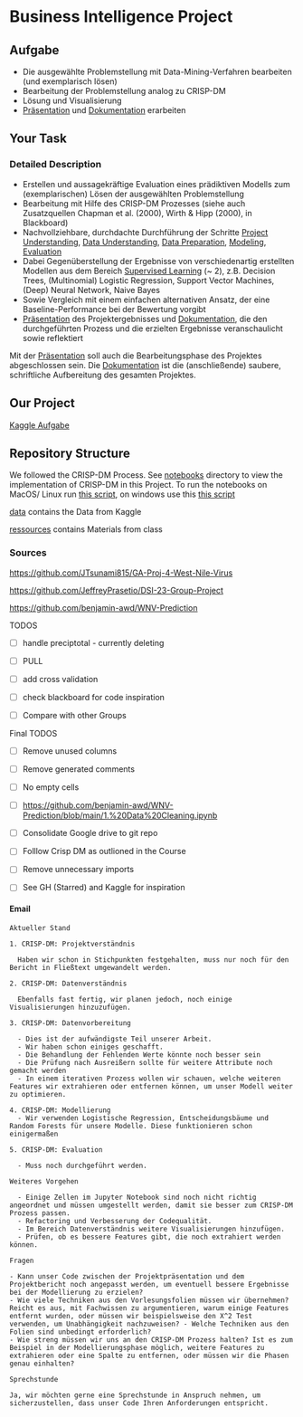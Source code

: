 # Business Intelligence Project


## Aufgabe

- Die ausgewählte Problemstellung mit Data-Mining-Verfahren bearbeiten (und exemplarisch lösen)
- Bearbeitung der Problemstellung analog zu CRISP-DM
- Lösung und Visualisierung
- [Präsentation](#) und [Dokumentation](#) erarbeiten

## Your Task

### Detailed Description

- Erstellen und aussagekräftige Evaluation eines prädiktiven Modells zum (exemplarischen) Lösen der ausgewählten Problemstellung
- Bearbeitung mit Hilfe des CRISP-DM Prozesses
  (siehe auch Zusatzquellen Chapman et al. (2000), Wirth & Hipp (2000), in Blackboard)
- Nachvollziehbare, durchdachte Durchführung der Schritte [Project Understanding](#), [Data Understanding](#), [Data Preparation](#), [Modeling](#), [Evaluation](#)
- Dabei Gegenüberstellung der Ergebnisse von verschiedenartig erstellten Modellen aus dem Bereich [Supervised Learning](#) (~ 2), z.B. Decision Trees, (Multinomial) Logistic Regression, Support Vector Machines, (Deep) Neural Network, Naive Bayes
- Sowie Vergleich mit einem einfachen alternativen Ansatz, der eine Baseline-Performance bei der Bewertung vorgibt
- [Präsentation](#) des Projektergebnisses und [Dokumentation](#), die den durchgeführten Prozess und die erzielten Ergebnisse veranschaulicht sowie reflektiert

Mit der [Präsentation](#) soll auch die Bearbeitungsphase des Projektes abgeschlossen sein. Die [Dokumentation](#) ist die (anschließende) saubere, schriftliche Aufbereitung des gesamten Projektes.

## Our Project
[Kaggle Aufgabe](/Kaggle_Aufgabe.md)

## Repository Structure


We followed the CRISP-DM Process. See [notebooks](/notebooks) directory to view the implementation of CRISP-DM in this Project. To run the notebooks on MacOS/ Linux run [this script](/run_notebooks.sh), on windows use this [this script](/run_notebooks.ps1)

[data](/data/) contains the Data from Kaggle

[ressources](/resources/) contains Materials from class


### Sources

https://github.com/JTsunami815/GA-Proj-4-West-Nile-Virus

https://github.com/JeffreyPrasetio/DSI-23-Group-Project

https://github.com/benjamin-awd/WNV-Prediction

TODOS


- [ ] handle preciptotal - currently deleting
- [ ] PULL


- [ ] add cross validation
- [ ] check blackboard for  code inspiration
- [ ] Compare with other Groups



Final TODOS
- [ ] Remove unused columns
- [ ] Remove generated comments
- [ ] No empty cells 
- [ ] https://github.com/benjamin-awd/WNV-Prediction/blob/main/1.%20Data%20Cleaning.ipynb
- [ ] Consolidate Google drive to git repo
- [ ] Folllow Crisp DM as outlioned in the Course
- [ ] Remove unnecessary imports
- [ ] See GH (Starred) and Kaggle for inspiration


#### Email
```
Aktueller Stand

1. CRISP-DM: Projektverständnis

  Haben wir schon in Stichpunkten festgehalten, muss nur noch für den Bericht in Fließtext umgewandelt werden.

2. CRISP-DM: Datenverständnis

  Ebenfalls fast fertig, wir planen jedoch, noch einige Visualisierungen hinzuzufügen.

3. CRISP-DM: Datenvorbereitung

  - Dies ist der aufwändigste Teil unserer Arbeit.
  - Wir haben schon einiges geschafft.
  - Die Behandlung der Fehlenden Werte könnte noch besser sein
  - Die Prüfung nach Ausreißern sollte für weitere Attribute noch gemacht werden
  - In einem iterativen Prozess wollen wir schauen, welche weiteren Features wir extrahieren oder entfernen können, um unser Modell weiter zu optimieren.

4. CRISP-DM: Modellierung
  - Wir verwenden Logistische Regression, Entscheidungsbäume und Random Forests für unsere Modelle. Diese funktionieren schon einigermaßen

5. CRISP-DM: Evaluation

  - Muss noch durchgeführt werden.

Weiteres Vorgehen

  - Einige Zellen im Jupyter Notebook sind noch nicht richtig angeordnet und müssen umgestellt werden, damit sie besser zum CRISP-DM Prozess passen.
  - Refactoring und Verbesserung der Codequalität.
  - Im Bereich Datenverständnis weitere Visualisierungen hinzufügen.
  - Prüfen, ob es bessere Features gibt, die noch extrahiert werden können.

Fragen

- Kann unser Code zwischen der Projektpräsentation und dem Projektbericht noch angepasst werden, um eventuell bessere Ergebnisse bei der Modellierung zu erzielen?
- Wie viele Techniken aus den Vorlesungsfolien müssen wir übernehmen? Reicht es aus, mit Fachwissen zu argumentieren, warum einige Features entfernt wurden, oder müssen wir beispielsweise den X^2 Test verwenden, um Unabhängigkeit nachzuweisen? - Welche Techniken aus den Folien sind unbedingt erforderlich?
- Wie streng müssen wir uns an den CRISP-DM Prozess halten? Ist es zum Beispiel in der Modellierungsphase möglich, weitere Features zu extrahieren oder eine Spalte zu entfernen, oder müssen wir die Phasen genau einhalten?

Sprechstunde

Ja, wir möchten gerne eine Sprechstunde in Anspruch nehmen, um sicherzustellen, dass unser Code Ihren Anforderungen entspricht.

```